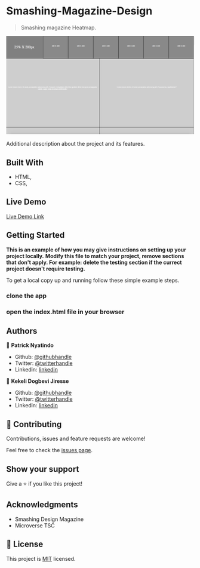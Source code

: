 # Smashing-Magazine-Design

> Smashing magazine Heatmap.

![screenshot](./img/screenshot.png)

Additional description about the project and its features.

## Built With

- HTML,
- CSS,

## Live Demo

[Live Demo Link](https://sleepy-minsky-606129.netlify.com/)

## Getting Started

**This is an example of how you may give instructions on setting up your project locally.**
**Modify this file to match your project, remove sections that don't apply. For example: delete the testing section if the currect project doesn't require testing.**

To get a local copy up and running follow these simple example steps.

### clone the app

### open the index.html file in your browser

## Authors

👤 **Patrick Nyatindo**

- Github: [@githubhandle](https://github.com/nyatindopatrick)
- Twitter: [@twitterhandle](https://twitter.com/nyatindopatrick)
- Linkedin: [linkedin](https://linkedin.com/in/nyatindopatrick)

👤 **Kekeli Dogbevi Jiresse**

- Github: [@githubhandle](https://github.com/kelibst)
- Twitter: [@twitterhandle](https://twitter.com/keli_booster)
- Linkedin: [linkedin](https://www.linkedin.com/in/kekeli-dogbevi-958272108/)

## 🤝 Contributing

Contributions, issues and feature requests are welcome!

Feel free to check the [issues page](https://github.com/nyatindopatrick/Smashing-Magazine-Design/issues).

## Show your support

Give a ⭐️ if you like this project!

## Acknowledgments

- Smashing Design Magazine
- Microverse TSC

## 📝 License

This project is [MIT](lic.url) licensed.
